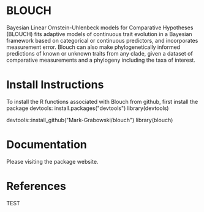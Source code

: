 # BLOUCH
Bayesian Linear Ornstein-Uhlenbeck models for Comparative Hypotheses (BLOUCH) fits adaptive models of continuous trait evolution in a Bayesian framework based on categorical or continuous predictors, and incorporates measurement error. Blouch can also make phylogenetically informed predictions of known or unknown traits from any clade, given a dataset of comparative measurements and a phylogeny including the taxa of interest.

# Install Instructions
To install the R functions associated with Blouch from github, first install the package devtools:
install.packages("devtools")
library(devtools)

devtools::install_github("Mark-Grabowski/blouch")
library(blouch)

# Documentation
Please visiting the package website.

# References
TEST